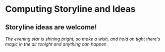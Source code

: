 # Computing Storyline and Ideas
## Storyline ideas are welcome!

*The evening star is shining bright, so make a wish, and hold on tight*
*there's magic in the air tonight*
*and anything can happen*
